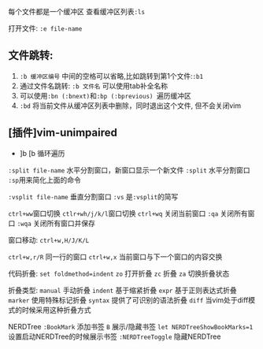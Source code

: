 每个文件都是一个缓冲区
查看缓冲区列表`:ls`

打开文件:
`:e file-name`

## 文件跳转:
1. `:b 缓冲区编号` 中间的空格可以省略,比如跳转到第1个文件:`:b1`
2. 通过文件名跳转: `:b 文件名`
可以使用tab补全名称
3. 可以使用`:bn (:bnext)`和`:bp (:bprevious) `遍历缓冲区
4. `:bd` 将当前文件从缓冲区列表中删除，同时退出这个文件, 但不会关闭vim

## [插件]vim-unimpaired
- ]b [b 循环遍历

`:split file-name` 水平分割窗口，新窗口显示一个新文件
`:split` 水平分割窗口
`:sp`用来简化上面的命令

`:vsplit file-name` 垂直分割窗口
`:vs` 是`:vsplit`的简写

`ctrl+ww`窗口切换
`ctlr+wh/j/k/l`窗口切换
`ctrl+wq` 关闭当前窗口
`:qa` 关闭所有窗口
`:wqa` 关闭所有窗口并保存

窗口移动:
`ctrl+w,H/J/K/L`

`ctrl+w,r/R` 同一行的窗口
`ctrl+w,x` 当前窗口与下一个窗口的内容交换

代码折叠:
`set foldmethod=indent`
`zo` 打开折叠
`zc` 折叠
`za` 切换折叠状态

折叠类型:
`manual` 手动折叠
`indent` 基于缩紧折叠
`expr` 基于正则表达式折叠
`marker` 使用特殊标记折叠
`syntax` 提供了可识别的语法折叠
`diff` 当vim处于diff模式的时候采用这种折叠方式

NERDTree
`:BookMark` 添加书签
`B` 展示/隐藏书签
`let NERDTreeShowBookMarks=1` 设置启动NERDTree的时候展示书签
`:NERDTreeToggle` 隐藏NERDTree
